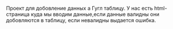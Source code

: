Проект для добовление данных а Гугл таблицу. У нас есть html-страница куда мы вводим данные,если данные валидны они добовляются в таблицу, если невалидны выдается ошибка.
